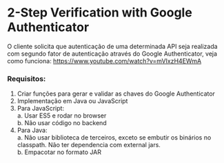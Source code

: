 # 2-Step Verification with Google Authenticator

O cliente solicita que autenticação de uma determinada API seja realizada com segundo fator de autenticação através do Google Authenticator, veja como funciona: https://www.youtube.com/watch?v=mVIxzH4EWmA

### Requisitos:

1. Criar funções para gerar e validar as chaves do Google Authenticator
2. Implementação em Java ou JavaScript
3. Para JavaScript:  
  a. Usar ES5 e rodar no browser  
  b. Não usar código no backend  
4. Para Java:  
  a. Não usar biblioteca de terceiros, exceto se embutir os binários no classpath. Não ter dependencia com external jars.  
  b. Empacotar no formato JAR  
